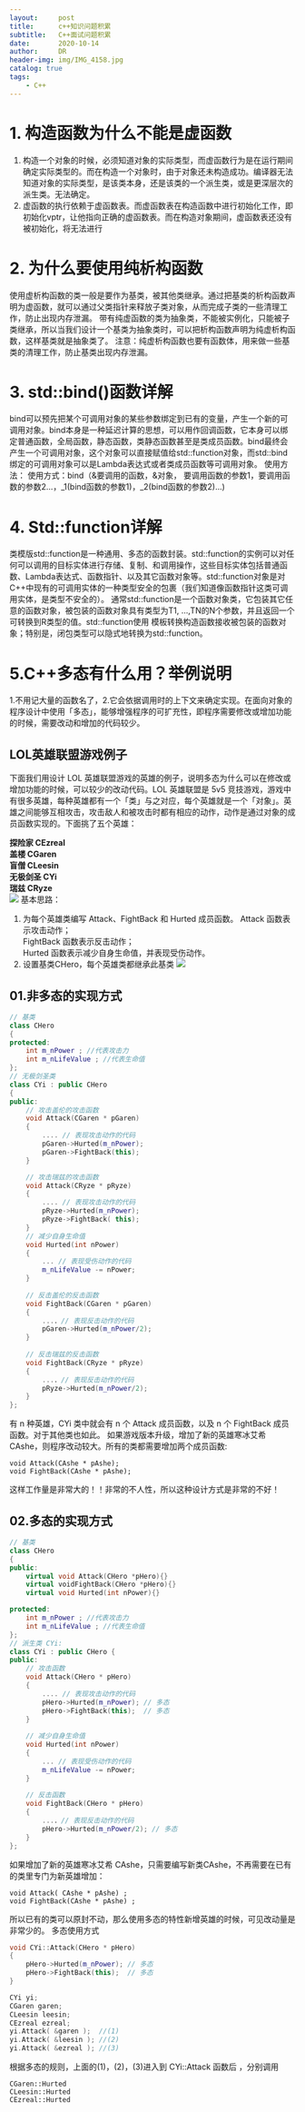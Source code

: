 ```yaml
---
layout:     post
title:      c++知识问题积累
subtitle:   C++面试问题积累
date:       2020-10-14
author:     DR
header-img: img/IMG_4158.jpg
catalog: true
tags:
    - C++
---
```


# 1. 构造函数为什么不能是虚函数
1. 构造一个对象的时候，必须知道对象的实际类型，而虚函数行为是在运行期间确定实际类型的。而在构造一个对象时，由于对象还未构造成功。编译器无法知道对象的实际类型，是该类本身，还是该类的一个派生类，或是更深层次的派生类。无法确定。
2. 虚函数的执行依赖于虚函数表。而虚函数表在构造函数中进行初始化工作，即初始化vptr，让他指向正确的虚函数表。而在构造对象期间，虚函数表还没有被初始化，将无法进行

# 2. 为什么要使用纯析构函数
使用虚析构函数的类一般是要作为基类，被其他类继承。通过把基类的析构函数声明为虚函数，就可以通过父类指针来释放子类对象，从而完成子类的一些清理工作，防止出现内存泄漏。
带有纯虚函数的类为抽象类，不能被实例化，只能被子类继承，所以当我们设计一个基类为抽象类时，可以把析构函数声明为纯虚析构函数，这样基类就是抽象类了。
注意：纯虚析构函数也要有函数体，用来做一些基类的清理工作，防止基类出现内存泄漏。

# 3. std::bind()函数详解
bind可以预先把某个可调用对象的某些参数绑定到已有的变量，产生一个新的可调用对象。bind本身是一种延迟计算的思想，可以用作回调函数，它本身可以绑定普通函数，全局函数，静态函数，类静态函数甚至是类成员函数。bind最终会产生一个可调用对象，这个对象可以直接赋值给std::function对象，而std::bind绑定的可调用对象可以是Lambda表达式或者类成员函数等可调用对象。
使用方法：
使用方式：bind（&要调用的函数，&对象， 要调用函数的参数1，要调用函数的参数2...，_1(bind函数的参数1)，_2(bind函数的参数2)...)
# 4. Std::function详解
类模版std::function是一种通用、多态的函数封装。std::function的实例可以对任何可以调用的目标实体进行存储、复制、和调用操作，这些目标实体包括普通函数、Lambda表达式、函数指针、以及其它函数对象等。std::function对象是对C++中现有的可调用实体的一种类型安全的包裹（我们知道像函数指针这类可调用实体，是类型不安全的）。
通常std::function是一个函数对象类，它包装其它任意的函数对象，被包装的函数对象具有类型为T1, …,TN的N个参数，并且返回一个可转换到R类型的值。std::function使用 模板转换构造函数接收被包装的函数对象；特别是，闭包类型可以隐式地转换为std::function。
# 5.C++多态有什么用？举例说明
1.不用记大量的函数名了，2.它会依据调用时的上下文来确定实现。在面向对象的程序设计中使用「多态」，能够增强程序的可扩充性，即程序需要修改或增加功能的时候，需要改动和增加的代码较少。
## LOL英雄联盟游戏例子
下面我们用设计 LOL 英雄联盟游戏的英雄的例子，说明多态为什么可以在修改或增加功能的时候，可以较少的改动代码。LOL 英雄联盟是 5v5 竞技游戏，游戏中有很多英雄，每种英雄都有一个「类」与之对应，每个英雄就是一个「对象」。英雄之间能够互相攻击，攻击敌人和被攻击时都有相应的动作，动作是通过对象的成员函数实现的。下面挑了五个英雄：

**探险家 CEzreal**  
**盖楼 CGaren**  
**盲僧 CLeesin**  
**无极剑圣 CYi**  
**瑞兹 CRyze**  
![ ](../img/post/c++1.jpg)
基本思路：
1. 为每个英雄类编写 Attack、FightBack 和 Hurted 成员函数。
Attack 函数表示攻击动作；  
FightBack 函数表示反击动作；  
Hurted 函数表示减少自身生命值，并表现受伤动作。  
2. 设置基类CHero，每个英雄类都继承此基类
![ ](../img/post/c++2.jpg)

## 01.非多态的实现方式

```Cpp
// 基类
class CHero 
{
protected:  
    int m_nPower ; //代表攻击力
    int m_nLifeValue ; //代表生命值
};
// 无极剑圣类
class CYi : public CHero 
{
public:
    // 攻击盖伦的攻击函数
    void Attack(CGaren * pGaren) 
    {
        .... // 表现攻击动作的代码
        pGaren->Hurted(m_nPower);
        pGaren->FightBack(this);
    }

    // 攻击瑞兹的攻击函数
    void Attack(CRyze * pRyze) 
    {
        .... // 表现攻击动作的代码
        pRyze->Hurted(m_nPower);
        pRyze->FightBack( this);
    }
    // 减少自身生命值
    void Hurted(int nPower) 
    {
        ... // 表现受伤动作的代码
        m_nLifeValue -= nPower;
    }
    
    // 反击盖伦的反击函数
    void FightBack(CGaren * pGaren) 
    {
        ...．// 表现反击动作的代码
        pGaren->Hurted(m_nPower/2);
    }
    
    // 反击瑞兹的反击函数
    void FightBack(CRyze * pRyze) 
    {
        ...．// 表现反击动作的代码
        pRyze->Hurted(m_nPower/2);
    }
};
```

有 n 种英雄，CYi 类中就会有 n 个 Attack 成员函数，以及 n 个 FightBack 成员函数。对于其他类也如此。
如果游戏版本升级，增加了新的英雄寒冰艾希 CAshe，则程序改动较大。所有的类都需要增加两个成员函数:

```
void Attack(CAshe * pAshe);
void FightBack(CAshe * pAshe);
```

这样工作量是非常大的！！非常的不人性，所以这种设计方式是非常的不好！
## 02.多态的实现方式

```Cpp
// 基类
class CHero 
{
public:
    virtual void Attack(CHero *pHero){}
    virtual voidFightBack(CHero *pHero){}
    virtual void Hurted(int nPower){}

protected:  
    int m_nPower ; //代表攻击力
    int m_nLifeValue ; //代表生命值
};
// 派生类 CYi:
class CYi : public CHero {
public:
    // 攻击函数
    void Attack(CHero * pHero) 
    {
        .... // 表现攻击动作的代码
        pHero->Hurted(m_nPower); // 多态
        pHero->FightBack(this);  // 多态
    }
    
    // 减少自身生命值
    void Hurted(int nPower) 
    {
        ... // 表现受伤动作的代码
        m_nLifeValue -= nPower;
    }
    
    // 反击函数
    void FightBack(CHero * pHero) 
    {
        ...．// 表现反击动作的代码
        pHero->Hurted(m_nPower/2); // 多态
    }
};
```

如果增加了新的英雄寒冰艾希 CAshe，只需要编写新类CAshe，不再需要在已有的类里专门为新英雄增加：

```
void Attack( CAshe * pAshe) ;
void FightBack(CAshe * pAshe) ;
```

所以已有的类可以原封不动，那么使用多态的特性新增英雄的时候，可见改动量是非常少的。
多态使用方式

```Cpp
void CYi::Attack(CHero * pHero) 
{
    pHero->Hurted(m_nPower); // 多态
    pHero->FightBack(this);  // 多态
}

CYi yi; 
CGaren garen; 
CLeesin leesin; 
CEzreal ezreal;
yi.Attack( &garen );  //(1)
yi.Attack( &leesin ); //(2)
yi.Attack( &ezreal ); //(3)
```

根据多态的规则，上面的(1)，(2)，(3)进入到 CYi::Attack 函数后 ，分别调用

```
CGaren::Hurted
CLeesin::Hurted
CEzreal::Hurted
```
